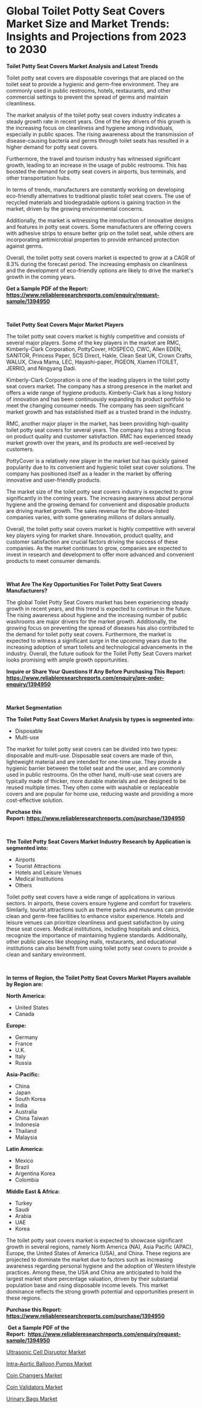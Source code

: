 <p><h1>Global Toilet Potty Seat Covers Market Size and Market Trends: Insights and Projections from 2023 to 2030</h1></p><p><strong>Toilet Potty Seat Covers Market Analysis and Latest Trends</strong></p>
<p><p>Toilet potty seat covers are disposable coverings that are placed on the toilet seat to provide a hygienic and germ-free environment. They are commonly used in public restrooms, hotels, restaurants, and other commercial settings to prevent the spread of germs and maintain cleanliness.</p><p>The market analysis of the toilet potty seat covers industry indicates a steady growth rate in recent years. One of the key drivers of this growth is the increasing focus on cleanliness and hygiene among individuals, especially in public spaces. The rising awareness about the transmission of disease-causing bacteria and germs through toilet seats has resulted in a higher demand for potty seat covers.</p><p>Furthermore, the travel and tourism industry has witnessed significant growth, leading to an increase in the usage of public restrooms. This has boosted the demand for potty seat covers in airports, bus terminals, and other transportation hubs.</p><p>In terms of trends, manufacturers are constantly working on developing eco-friendly alternatives to traditional plastic toilet seat covers. The use of recycled materials and biodegradable options is gaining traction in the market, driven by the growing environmental concerns.</p><p>Additionally, the market is witnessing the introduction of innovative designs and features in potty seat covers. Some manufacturers are offering covers with adhesive strips to ensure better grip on the toilet seat, while others are incorporating antimicrobial properties to provide enhanced protection against germs.</p><p>Overall, the toilet potty seat covers market is expected to grow at a CAGR of 8.3% during the forecast period. The increasing emphasis on cleanliness and the development of eco-friendly options are likely to drive the market's growth in the coming years.</p></p>
<p><strong>Get a Sample PDF of the Report:&nbsp; <a href="https://www.reliableresearchreports.com/enquiry/request-sample/1394950">https://www.reliableresearchreports.com/enquiry/request-sample/1394950</a></strong></p>
<p>&nbsp;</p>
<p><strong>Toilet Potty Seat Covers Major Market Players</strong></p>
<p><p>The toilet potty seat covers market is highly competitive and consists of several major players. Some of the key players in the market are RMC, Kimberly-Clark Corporation, PottyCover, HOSPECO, CWC, Allen EDEN, SANITOR, Princess Paper, SCS Direct, Hakle, Clean Seat UK, Crown Crafts, WALUX, Cleva Mama, LEC, Hayashi-paper, PIGEON, Xiamen ITOILET, JERRIO, and Ningyang Dadi.</p><p>Kimberly-Clark Corporation is one of the leading players in the toilet potty seat covers market. The company has a strong presence in the market and offers a wide range of hygiene products. Kimberly-Clark has a long history of innovation and has been continuously expanding its product portfolio to meet the changing consumer needs. The company has seen significant market growth and has established itself as a trusted brand in the industry.</p><p>RMC, another major player in the market, has been providing high-quality toilet potty seat covers for several years. The company has a strong focus on product quality and customer satisfaction. RMC has experienced steady market growth over the years, and its products are well-received by customers.</p><p>PottyCover is a relatively new player in the market but has quickly gained popularity due to its convenient and hygienic toilet seat cover solutions. The company has positioned itself as a leader in the market by offering innovative and user-friendly products.</p><p>The market size of the toilet potty seat covers industry is expected to grow significantly in the coming years. The increasing awareness about personal hygiene and the growing demand for convenient and disposable products are driving market growth. The sales revenue for the above-listed companies varies, with some generating millions of dollars annually.</p><p>Overall, the toilet potty seat covers market is highly competitive with several key players vying for market share. Innovation, product quality, and customer satisfaction are crucial factors driving the success of these companies. As the market continues to grow, companies are expected to invest in research and development to offer more advanced and convenient products to meet consumer demands.</p></p>
<p>&nbsp;</p>
<p><strong>What Are The Key Opportunities For Toilet Potty Seat Covers Manufacturers?</strong></p>
<p><p>The global Toilet Potty Seat Covers market has been experiencing steady growth in recent years, and this trend is expected to continue in the future. The rising awareness about hygiene and the increasing number of public washrooms are major drivers for the market growth. Additionally, the growing focus on preventing the spread of diseases has also contributed to the demand for toilet potty seat covers. Furthermore, the market is expected to witness a significant surge in the upcoming years due to the increasing adoption of smart toilets and technological advancements in the industry. Overall, the future outlook for the Toilet Potty Seat Covers market looks promising with ample growth opportunities.</p></p>
<p><strong>Inquire or Share Your Questions If Any Before Purchasing This Report: <a href="https://www.reliableresearchreports.com/enquiry/pre-order-enquiry/1394950">https://www.reliableresearchreports.com/enquiry/pre-order-enquiry/1394950</a></strong></p>
<p>&nbsp;</p>
<p><strong>Market Segmentation</strong></p>
<p><strong>The Toilet Potty Seat Covers Market Analysis by types is segmented into:</strong></p>
<p><ul><li>Disposable</li><li>Multi-use</li></ul></p>
<p><p>The market for toilet potty seat covers can be divided into two types: disposable and multi-use. Disposable seat covers are made of thin, lightweight material and are intended for one-time use. They provide a hygienic barrier between the toilet seat and the user, and are commonly used in public restrooms. On the other hand, multi-use seat covers are typically made of thicker, more durable materials and are designed to be reused multiple times. They often come with washable or replaceable covers and are popular for home use, reducing waste and providing a more cost-effective solution.</p></p>
<p><strong>Purchase this Report:&nbsp;<a href="https://www.reliableresearchreports.com/purchase/1394950">https://www.reliableresearchreports.com/purchase/1394950</a></strong></p>
<p>&nbsp;</p>
<p><strong>The Toilet Potty Seat Covers Market Industry Research by Application is segmented into:</strong></p>
<p><ul><li>Airports</li><li>Tourist Attractions</li><li>Hotels and Leisure Venues</li><li>Medical Institutions</li><li>Others</li></ul></p>
<p><p>Toilet potty seat covers have a wide range of applications in various sectors. In airports, these covers ensure hygiene and comfort for travelers. Similarly, tourist attractions such as theme parks and museums can provide clean and germ-free facilities to enhance visitor experience. Hotels and leisure venues can prioritize cleanliness and guest satisfaction by using these seat covers. Medical institutions, including hospitals and clinics, recognize the importance of maintaining hygiene standards. Additionally, other public places like shopping malls, restaurants, and educational institutions can also benefit from using toilet potty seat covers to provide a clean and sanitary environment.</p></p>
<p>&nbsp;</p>
<p><strong>In terms of Region, the Toilet Potty Seat Covers Market Players available by Region are:</strong></p>
<p>
    <p> <strong> North America: </strong>
        <ul>
            <li>United States</li>
            <li>Canada</li>
        </ul>
        </p> 
    <p> <strong> Europe: </strong>
        <ul>
            <li>Germany</li>
            <li>France</li>
            <li>U.K.</li>
            <li>Italy</li>
            <li>Russia</li>
        </ul>
        </p> 
    <p> <strong> Asia-Pacific: </strong>
        <ul>
            <li>China</li>
            <li>Japan</li>
            <li>South Korea</li>
            <li>India</li>
            <li>Australia</li>
            <li>China Taiwan</li>
            <li>Indonesia</li>
            <li>Thailand</li>
            <li>Malaysia</li>
        </ul>
        </p> 
    <p> <strong> Latin America: </strong>
        <ul>
            <li>Mexico</li>
            <li>Brazil</li>
            <li>Argentina Korea</li>
            <li>Colombia</li>
        </ul>
        </p> 
    <p> <strong> Middle East & Africa: </strong>
        <ul>
            <li>Turkey</li>
            <li>Saudi</li>
            <li>Arabia</li>
            <li>UAE</li>
            <li>Korea</li>
        </ul>
    </p>
    </p>
<p><p>The toilet potty seat covers market is expected to showcase significant growth in several regions, namely North America (NA), Asia Pacific (APAC), Europe, the United States of America (USA), and China. These regions are projected to dominate the market due to factors such as increasing awareness regarding personal hygiene and the adoption of Western lifestyle practices. Among these, the USA and China are anticipated to hold the largest market share percentage valuation, driven by their substantial population base and rising disposable income levels. This market dominance reflects the strong growth potential and opportunities present in these regions.</p></p>
<p><strong>Purchase this Report: <a href="https://www.reliableresearchreports.com/purchase/1394950">https://www.reliableresearchreports.com/purchase/1394950</a></strong></p>
<p>&nbsp;<strong>Get a Sample PDF of the Report:&nbsp;&nbsp;<a href="https://www.reliableresearchreports.com/enquiry/request-sample/1394950">https://www.reliableresearchreports.com/enquiry/request-sample/1394950</a></strong></p>
<p><strong></strong></p>
<p><p><a href="https://medium.com/@rachaelward34/ultrasonic-cell-disruptor-market-size-cagr-trends-2024-2030-a93eb3aaf4fc">Ultrasonic Cell Disruptor Market</a></p><p><a href="https://github.com/rexevange/Market-Research-Report-List-1/blob/main/intra-aortic-balloon-pumps-market.md">Intra-Aortic Balloon Pumps Market</a></p><p><a href="https://www.linkedin.com/pulse/coin-changers-market-insights-players-forecast-till-0zlre/">Coin Changers Market</a></p><p><a href="https://www.linkedin.com/pulse/decoding-coin-validators-market-deep-dive-latest-trends-segmentation-wzoie/">Coin Validators Market</a></p><p><a href="https://medium.com/@stoneernser2023/urinary-bags-market-size-cagr-trends-2024-2030-ed664570174b">Urinary Bags Market</a></p></p>
